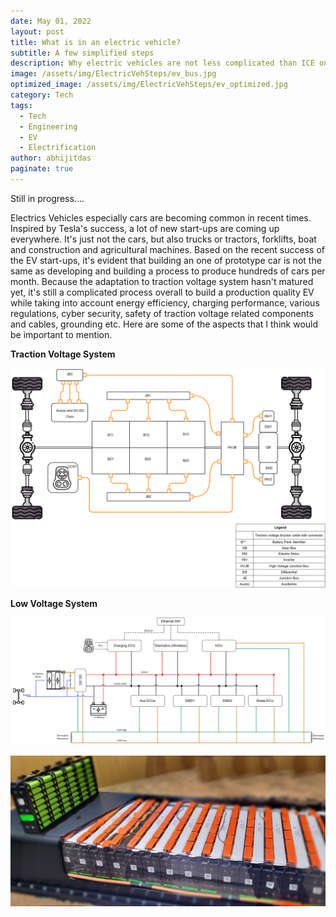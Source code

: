 ```yaml
---
date: May 01, 2022
layout: post
title: What is in an electric vehicle?
subtitle: A few simplified steps
description: Why electric vehicles are not less complicated than ICE ones.
image: /assets/img/ElectricVehSteps/ev_bus.jpg
optimized_image: /assets/img/ElectricVehSteps/ev_optimized.jpg
category: Tech
tags:
  - Tech
  - Engineering
  - EV
  - Electrification
author: abhijitdas
paginate: true
---
```

Still in progress....

Electrics Vehicles especially cars are becoming common in recent times. Inspired by Tesla's success, a lot of new start-ups are coming up everywhere. It's just not the cars, but also trucks or tractors, forklifts, boat and construction and agricultural machines. Based on the recent success of the EV start-ups, it's evident that building an one of prototype car is not the same as developing and building a process to produce hundreds of cars per month. Because the adaptation to traction voltage system hasn't matured yet, it's still a complicated process overall to build a production quality EV while taking into account energy efficiency, charging performance, various regulations, cyber security, safety of traction voltage related components and cables, grounding etc. Here are some of the aspects that I think would be important to mention.

**Traction Voltage System**

![An example of a TVS Topology](\assets\img\ElectricVehSteps\TVS_Arch2.png)

**Low Voltage System**

![An example of a LV Topology](\assets\img\ElectricVehSteps\LV_Arch.png)

![An electric battery pack on display at ACTExpo 2022](\assets\img\ElectricVehSteps\ev_batt.jpg)
